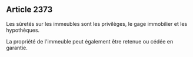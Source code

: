 Article 2373
----
Les sûretés sur les immeubles sont les privilèges, le gage immobilier et les
hypothèques.

La propriété de l'immeuble peut également être retenue ou cédée en garantie.
